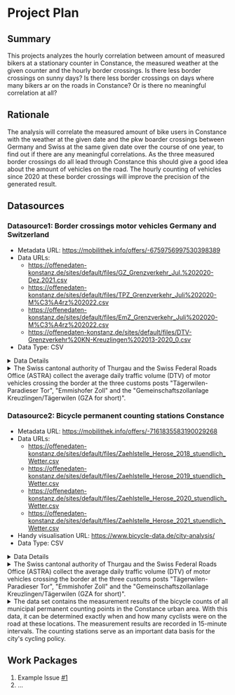 # Project Plan

## Summary

<!-- Describe your data science project in max. 5 sentences. -->
This projects analyzes the hourly correlation between amount of measured bikers at a stationary counter in Constance, the measured weather at the given counter and the hourly border crossings. Is there less border crossings on sunny days? Is there less border crossings on days where many bikers ar on the roads in Constance? Or is there no meaningful correlation at all?

## Rationale

<!-- Outline the impact of the analysis, e.g. which pains it solves. -->
The analysis will correlate the measured amount of bike users in Constance with the weather at the given date and the pkw boarder crossings between Germany and Swiss at the same given date over the course of one year, to find out if there are any meaningful correlations. As the three measured border crossings do all lead through Constance this should give a good idea about the amount of vehicles on the road. The hourly counting of vehicles since 2020 at these border crossings will improve the precision of the generated result.

## Datasources

<!-- Describe each datasources you plan to use in a section. Use the prefic "DatasourceX" where X is the id of the datasource. -->

### Datasource1: Border crossings motor vehicles Germany and Switzerland
* Metadata URL: https://mobilithek.info/offers/-6759756997530398389
* Data URLs: 
  - https://offenedaten-konstanz.de/sites/default/files/GZ_Grenzverkehr_Jul.%202020-Dez.2021.csv
  - https://offenedaten-konstanz.de/sites/default/files/TPZ_Grenzverkehr_Juli%202020-M%C3%A4rz%202022.csv
  - https://offenedaten-konstanz.de/sites/default/files/EmZ_Grenzverkehr_Juli%202020-M%C3%A4rz%202022.csv
  - https://offenedaten-konstanz.de/sites/default/files/DTV-Grenzverkehr%20KN-Kreuzlingen%202013-2020_0.csv
* Data Type: CSV
<details>
  <summary> Data Details </summary>

  
<p><strong>Die Koordinaten der Zollstellen:</strong></p>
<ul>
<li>Emmishofer Zoll: UMT = 512'684, 5'278'078; lat/lon = 47°39′21.517″N 9°10′08.096″E</li>
<li>GZA Kreuzlingen/Tägerwilen: UMT = 513'022, 5'277'985; lat/lon = 47°39′18.458″N 9°10′24.273″E</li>
<li>Tägerwilen-Paradieser Tor: UMT = 511'992, 5'278'865; lat/lon = 47°39′47.045″N 9°09′34.995″E </li>
</ul>
<p><strong>Spaltenerklärung:</strong></p>
<ul>
<li>EmZD = Anzahl der Kraftfahrzeuge nach Deutschland am Emmishofer Zoll</li>
<li>EmZCH = Anzahl der Kraftfahrzeuge in die Schweiz am Emmishofer Zoll</li>
<li>GZAD = Anzahl der Kraftfahrzeuge nach Deutschland an der Gemeinschaftszollanlage Kreuzlingen/Tägerwilen</li>
<li>GZACH = Anzahl der Kraftfahrzeuge in die Schweiz an der Gemeinschaftszollanlage Kreuzlingen/Tägerwilen</li>
<li>TPZD = Anzahl der Kraftfahrzeuge nach Deutschland an der Zollstelle Tägerwilen-Paradieser Tor</li>
<li>TPZCH= Anzahl der Kraftfahrzeuge in die Schweiz an der Zollstelle Tägerwilen-Paradieser Tor </li>
</ul>
</details>

<details>
<summary>The Swiss cantonal authority of Thurgau and the Swiss Federal Roads Office (ASTRA) collect the average daily traffic volume (DTV) of motor vehicles crossing the border at the three customs posts "Tägerwilen-Paradieser Tor", "Emmishofer Zoll" and the "Gemeinschaftszollanlage Kreuzlingen/Tägerwilen (GZA for short)".
</summary>
  
#### Further information
Since 2013, this data has been collected and is now also made available as open data. These data are also available in the [Open Data Portal of the Canton of Thurgau](https://map.geo.tg.ch/apps/mf-geoadmin3/?lang=de&topic=ech&catalogNodes=10000,20000,30000,15100,34000&layers=richtplankt50k_hauptverkehrstrassen,richtplankt200k_motorfahrzeugverkehr,strassenverkehrszaehlung_messdaten&layers_opacity=0.9,1,1&E=2728994.19&N=1280640.14&zoom=6&layers_timestamp=,,20130101&layers_visibility=true).

Note: The city of Constance explicitly did not collect the data.

#### Data source:

[Open Data Constance](https://offenedaten-konstanz.de/dataset/grenz-berg-nge-kraftfahrzeuge-deutschland-schweiz) under CC-BY 4.0

</details>


### Datasource2: Bicycle permanent counting stations Constance
* Metadata URL: https://mobilithek.info/offers/-7161835583190029268
* Data URLs: 
  - https://offenedaten-konstanz.de/sites/default/files/Zaehlstelle_Herose_2018_stuendlich_Wetter.csv
  - https://offenedaten-konstanz.de/sites/default/files/Zaehlstelle_Herose_2019_stuendlich_Wetter.csv
  - https://offenedaten-konstanz.de/sites/default/files/Zaehlstelle_Herose_2020_stuendlich_Wetter.csv
  - https://offenedaten-konstanz.de/sites/default/files/Zaehlstelle_Herose_2021_stuendlich_Wetter.csv
* Handy visualisation URL: https://www.bicycle-data.de/city-analysis/
* Data Type: CSV

<details>
  <summary> Data Details </summary>

  
<p>Der Datensatz enthält die Messergebnisse der Fahrradzählungen aller städtischen Dauerzählstellen im Konstanzer Stadtgebiet. Mit diesen Daten kann genau festgestellt werden, wann wie viele Radfahrerinnen und Radfahrer an diesen Orten unterwegs gewesen sind. Die Messergebnisse sind im stündlichen Rhythmus erfasst. Da dieser Datensatz  die damaligen Wetterdaten enthält, können spannende Zusammenhänge zwischen Wetter und Fahrradnutzung aufgedeckt werden.</p>
<p>Die Daten der Fahrradzählstelle im Herosépark werden von der französischen Herstellerfirma Eco Counter erhoben. Die Wetterdaten stammen von <a href="http://www.worldweatheronline.com" target="_blank">www.worldweatheronline.com</a> </p>
<p>Der Spaltenaufbau dieser Ressource bestimmt sich nach dem folgenden Schema:</p>
<ul>
<li>Zeit: Datum (DD.MM.JJJJ)</li>
<li>Uhrzeit (HH:MM)</li>
<li>Fahrradbruecke: Anzahl RadverkehrsteilnehmerInnen gesamt (Zahl)</li>
<li>Fahrradbruecke stadteinwaerts: Anzahl RadverkehrsteilnehmerInnen stadteinwärts (Zahl) (linksrheinisches Gebiet)</li>
<li>Fahrradbruecke stadtauswaerts: Anzahl RadverkehrsteilnehmerInnen stadtauswärts (Zahl)</li>
<li>Symbol Wetter: Kategorisierung Wetter in Sonnig, Leicht bewölkt, Bewölkt, Bedeckt, Leichter Nebel, Stellenweiser Nieselregen, Nieselregen, Stellenweiser leichter Regenfall, Leichter Regenschauer, Stellenweiser Regenfall, Stellenweise Gewitter und Niederschläge, Mäßiger Regenfall, Teilweise mäßiger Regenfall, Mäßiger bis starker Regenschauer</li>
<li>Temperatur: Gemessene Temperatur zum gemessenen Zeitpunkt in Grad Celsius </li>
<li>Gefühlte Temperatur: Wahrgenommene Umgebungstemperatur, die sich aufgrund verschiedener Faktoren von der gemessenen Lufttemperatur unterscheiden kann. Es handelt sich um ein bioklimatisches Maß für das thermische Wohlbefinden. Die nach dem Hitzindex gemessene gefühlte Temperatur zum gemessenen Zeitpunkt in Grad Celsius   </li>
<li>Regen (mm): Niederschlag zum Zeitpunkt in Millimeter </li>
</ul>
</details>

<details>
<summary>The Swiss cantonal authority of Thurgau and the Swiss Federal Roads Office (ASTRA) collect the average daily traffic volume (DTV) of motor vehicles crossing the border at the three customs posts "Tägerwilen-Paradieser Tor", "Emmishofer Zoll" and the "Gemeinschaftszollanlage Kreuzlingen/Tägerwilen (GZA for short)".
</summary>
  
#### Further information
Since 2013, this data has been collected and is now also made available as open data. These data are also available in the [Open Data Portal of the Canton of Thurgau](https://map.geo.tg.ch/apps/mf-geoadmin3/?lang=de&topic=ech&catalogNodes=10000,20000,30000,15100,34000&layers=richtplankt50k_hauptverkehrstrassen,richtplankt200k_motorfahrzeugverkehr,strassenverkehrszaehlung_messdaten&layers_opacity=0.9,1,1&E=2728994.19&N=1280640.14&zoom=6&layers_timestamp=,,20130101&layers_visibility=true).

Note: The city of Constance explicitly did not collect the data.

#### Data source:

[Open Data Constance](https://offenedaten-konstanz.de/dataset/grenz-berg-nge-kraftfahrzeuge-deutschland-schweiz) under CC-BY 4.0

</details>

<details>
  <summary>
    The data set contains the measurement results of the bicycle counts of all municipal permanent counting points in the Constance urban area. With this data, it can be determined exactly when and how many cyclists were on the road at these locations. The measurement results are recorded in 15-minute intervals. The counting stations serve as an important data basis for the city's cycling policy.
  </summary>

#### Further information
Currently, the city of Constance operates one permanent counting station in the city area. The bicycle counting station is located at the end of the bicycle bridge near Herosépark (more info and pictures [here](http://www.konstanz.de/leben+in+konstanz/radstadt-konstanz/handlungsprogramm+radverkehr/daten+zum+radverkehr)).

Data from the bicycle counting station of the city of Constance: The statistics are provided annually on this portal in CSV format. More current data can be requested if needed. Access to the live API data can be granted on a case-by-case basis. Those who wish to access the Constance Bicycle Counter data for a particular day can do so on an interactive map provided by the vendor [Eco Counter](http://eco-public.com/ParcPublic/?id=4586).

The Bicycle-Data-Initiative has an interactive tool which offers the following functions: (Attention: currently only works for data until 08.11.2020)

* __1.__ [Download](https://www.bicycle-data.de/bicycles-data) of raw data based on the intervals you choose.

* __2.__ [create](https://www.bicycle-data.de/city-analysis) automated and standardized analyses from the data (e.g., averages for day, month, or weather conditions) 

* __3.__ [comparison](https://www.bicycle-data.de/city-comparison) of Constance with other cities. 

(Source: City of Constance, Office for Urban Planning and Environment)
</details>

## Work Packages

<!-- List of work packages ordered sequentially, each pointing to an issue with more details. -->

1. Example Issue [#1][i1]
2. ...

[i1]: https://github.com/jvalue/2023-amse-template/issues/1
